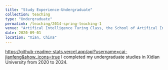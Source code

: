 ```yaml
---
title: "Study Experience-Undergraduate"
collection: teaching
type: "Undergraduate"
permalink: /teaching/2014-spring-teaching-1
venue: "Artifical Intelligence Turing Class, the School of Artifical Intelligence, Xidian University"
date: 2020-09-01
location: "Xian, China"
---
```

https://github-readme-stats.vercel.app/api?username=cai-jianfeng&show_icons=true
I completed my undergraduate studies in Xidian University from 2020 to 2024.